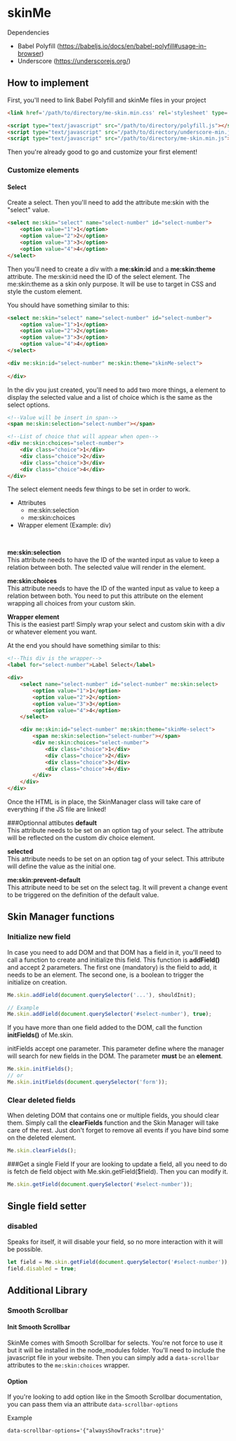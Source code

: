 skinMe
========

Dependencies

- Babel Polyfill (https://babeljs.io/docs/en/babel-polyfill#usage-in-browser)
- Underscore (https://underscorejs.org/)

## How to implement

First, you'll need to link Babel Polyfill and skinMe files in your project 
```html
<link href='/path/to/directory/me-skin.min.css' rel='stylesheet' type='text/css' />

<script type="text/javascript" src="/path/to/directory/polyfill.js"></script>
<script type="text/javascript" src="/path/to/directory/underscore-min.js"></script>
<script type="text/javascript" src="/path/to/directory/me-skin.min.js"></script>
```

Then you're already good to go and customize your first element!


### Customize elements

#### Select
Create a select. Then you'll need to add the attribute me:skin with the "select" value.

```html
<select me:skin="select" name="select-number" id="select-number">
    <option value="1">1</option>
    <option value="2">2</option>
    <option value="3">3</option>
    <option value="4">4</option>
</select>
```

Then you'll need to create a div with a <b>me:skin:id</b> and a <b>me:skin:theme</b> attribute. 
The me:skin:id need the ID of the select element. The me:skin:theme as a skin only purpose. 
It will be use to target in CSS and style the custom element.

You should have something similar to this:
```html
<select me:skin="select" name="select-number" id="select-number">
    <option value="1">1</option>
    <option value="2">2</option>
    <option value="3">3</option>
    <option value="4">4</option>
</select>

<div me:skin:id="select-number" me:skin:theme="skinMe-select">
    
</div>
```

In the div you just created, you'll need to add two more things, a element to display the selected 
value and a list of choice which is the same as the select options.

```html
<!--Value will be insert in span-->
<span me:skin:selection="select-number"></span>

<!--List of choice that will appear when open-->
<div me:skin:choices="select-number">
    <div class="choice">1</div>
    <div class="choice">2</div>
    <div class="choice">3</div>
    <div class="choice">4</div>
</div>
```

The select element needs few things to be set in order to work.
* Attributes
    * me:skin:selection
    * me:skin:choices
* Wrapper element (Example: div)
<br>

<b>me:skin:selection</b>
<br>
This attribute needs to have the ID of the wanted input as value to keep a relation between both. The selected value will render in the element.
<br>

<b>me:skin:choices</b>
<br>
This attribute needs to have the ID of the wanted input as value to keep a relation between both. 
You need to put this attribute on the element wrapping all choices from your custom skin.

<b>Wrapper element</b>
<br>
This is the easiest part! Simply wrap your select and custom skin with a div or whatever element you want.

At the end you should have something similar to this:
```html
<!--This div is the wrapper-->
<label for="select-number">Label Select</label>

<div>
    <select name="select-number" id="select-number" me:skin:select>
        <option value="1">1</option>
        <option value="2">2</option>
        <option value="3">3</option>
        <option value="4">4</option>
    </select>

    <div me:skin:id="select-number" me:skin:theme="skinMe-select">
        <span me:skin:selection="select-number"></span>
        <div me:skin:choices="select-number">
            <div class="choice">1</div>
            <div class="choice">2</div>
            <div class="choice">3</div>
            <div class="choice">4</div>
        </div>
    </div>
</div>
```

Once the HTML is in place, the SkinManager class will take care of everything if the JS file are linked!

###Optionnal attibutes
<b>default</b>
<br>
This attribute needs to be set on an option tag of your select. The attribute will be reflected on the custom div choice element.

<b>selected</b>
<br>
This attribute needs to be set on an option tag of your select. This attribute will define the value as the initial one.

<b>me:skin:prevent-default</b>
<br>
This attribute need to be set on the select tag. It will prevent a change event to be triggered on the definition of the default value.

## Skin Manager functions

### Initialize new field
In case you need to add DOM and that DOM has a field in it, you'll need to call a function to create and 
initialize this field. This function is **addField()** and accept 2 parameters. The first one (mandatory) is the field to add, it needs to be an element.
The second one, is a boolean to trigger the initialize on creation. 

```javascript
Me.skin.addField(document.querySelector('...'), shouldInit);

// Example
Me.skin.addField(document.querySelector('#select-number'), true);
```
 
If you have more than one field added to the DOM, call the function **initFields()** of Me.skin.

initFields accept one parameter. This parameter define where the manager will search for new fields in the DOM.
The parameter **must** be an **element**.

```javascript
Me.skin.initFields();
// or
Me.skin.initFields(document.querySelector('form'));
```

### Clear deleted fields
When deleting DOM that contains one or multiple fields, you should clear them.
Simply call the **clearFields** function and the Skin Manager will take care of the rest. 
Just don't forget to remove all events if you have bind some on the deleted element.

```javascript
Me.skin.clearFields();
```

###Get a single Field
If your are looking to update a field, all you need to do is fetch de field object with Me.skin.getField($field). Then you can modify it.

```javascript
Me.skin.getField(document.querySelector('#select-number'));
```

## Single field setter

### disabled

Speaks for itself, it will disable your field, so no more interaction with it will be possible.

```javascript
let field = Me.skin.getField(document.querySelector('#select-number'));
field.disabled = true;
```

## Additional Library
### Smooth Scrollbar
#### Init Smooth Scrollbar
SkinMe comes with Smooth Scrollbar for selects. You're not force to use it but it will be installed in the node_modules folder.
You'll need to include the javascript file in your website. Then you can simply add a `data-scrollbar` attributes to the `me:skin:choices` wrapper.

#### Option
If you're looking to add option like in the Smooth Scrollbar documentation, you can pass them via an attribute `data-scrollbar-options`

Example 
```html
data-scrollbar-options='{"alwaysShowTracks":true}'
```